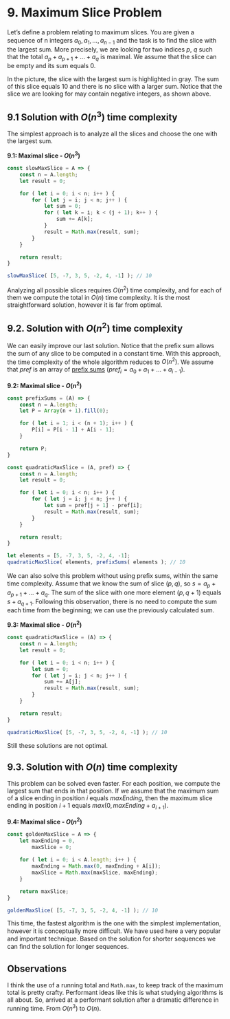 # 9. Maximum Slice Problem

Let’s deﬁne a problem relating to maximum slices. You are given a sequence of n integers $a_0, a_1 , \ldots, a_{n − 1}$ and the task is to ﬁnd the slice with the largest sum. More precisely, we are looking for two indices $p$, $q$ such that the total $a_p + a_{p + 1} + \ldots + a_q$ is maximal. We assume that the slice can be empty and its sum equals 0.

In the picture, the slice with the largest sum is highlighted in gray. The sum of this slice equals 10 and there is no slice with a larger sum. Notice that the slice we are looking for may contain negative integers, as shown above.

## 9.1 Solution with $O(n^3)$ time complexity

The simplest approach is to analyze all the slices and choose the one with the largest sum.

**9.1: Maximal slice - $O(n^3)$**
```js
const slowMaxSlice = A => {
    const n = A.length;
    let result = 0;

    for ( let i = 0; i < n; i++ ) {
        for ( let j = i; j < n; j++ ) {
            let sum = 0;
            for ( let k = i; k < (j + 1); k++ ) {
                sum += A[k];
            }
            result = Math.max(result, sum);
        }
    }

    return result;
}

slowMaxSlice( [5, -7, 3, 5, -2, 4, -1] ); // 10
```

Analyzing all possible slices requires $O(n^2)$ time complexity, and for each of them we compute the total in $O(n)$ time complexity. It is the most straightforward solution, however it is far from optimal.

## 9.2. Solution with $O(n^2)$ time complexity

We can easily improve our last solution. Notice that the preﬁx sum allows the sum of any slice to be computed in a constant time. With this approach, the time complexity of the whole algorithm reduces to $O(n^2)$. We assume that $pref$ is an array of [preﬁx sums](../prefix-sums/README.md) $(pref_i = a_0 + a_1 + \ldots + a_{i − 1})$.

**9.2: Maximal slice - $O(n^2)$**
```js
const prefixSums = (A) => {
    const n = A.length;
    let P = Array(n + 1).fill(0);

    for ( let i = 1; i < (n + 1); i++ ) {
        P[i] = P[i - 1] + A[i - 1];
    }

    return P;
}

const quadraticMaxSlice = (A, pref) => {
    const n = A.length;
    let result = 0;

    for ( let i = 0; i < n; i++ ) {
        for ( let j = i; j < n; j++ ) {
            let sum = pref[j + 1] - pref[i];
            result = Math.max(result, sum);
        }
    }

    return result;
}

let elements = [5, -7, 3, 5, -2, 4, -1];
quadraticMaxSlice( elements, prefixSums( elements ); // 10
```

We can also solve this problem without using preﬁx sums, within the same time complexity. Assume that we know the sum of slice $(p, q)$, so $s = a_p + a_{p + 1} + \ldots + a_q$. The sum of the slice with one more element $(p, q + 1)$ equals $s + a_{q + 1}$. Following this observation, there is no need to compute the sum each time from the beginning; we can use the previously calculated sum.

**9.3: Maximal slice - $O(n^2)$**
```js
const quadraticMaxSlice = (A) => {
    const n = A.length;
    let result = 0;

    for ( let i = 0; i < n; i++ ) {
        let sum = 0;
        for ( let j = i; j < n; j++ ) {
            sum += A[j];
            result = Math.max(result, sum);
        }
    }

    return result;
}

quadraticMaxSlice( [5, -7, 3, 5, -2, 4, -1] ); // 10
```

Still these solutions are not optimal.

## 9.3. Solution with $O(n)$ time complexity

This problem can be solved even faster. For each position, we compute the largest sum that ends in that position. If we assume that the maximum sum of a slice ending in position $i$ equals $maxEnding$, then the maximum slice ending in position $i + 1$ equals $max(0, maxEnding + a_{i + 1})$.

**9.4: Maximal slice - $O(n^2)$**
```js
const goldenMaxSlice = A => {
    let maxEnding = 0,
        maxSlice = 0;
    
    for ( let i = 0; i < A.length; i++ ) {
        maxEnding = Math.max(0, maxEnding + A[i]);
        maxSlice = Math.max(maxSlice, maxEnding);
    }

    return maxSlice;
}

goldenMaxSlice( [5, -7, 3, 5, -2, 4, -1] ); // 10
```

This time, the fastest algorithm is the one with the simplest implementation, however it is conceptually more diﬃcult. We have used here a very popular and important technique. Based on the solution for shorter sequences we can ﬁnd the solution for longer sequences.

## Observations

I think the use of a running total and `Math.max`, to keep track of the maximum total is pretty crafty. Performant ideas like this is what studying algorithms is all about. So, arrived at a performant solution after a dramatic difference in running time. From $O(n^3)$ to $O(n)$. 